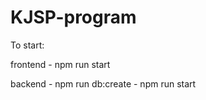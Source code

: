 # KJSP-program


To start:

frontend - npm run start

backend - npm run db:create
        - npm run start
